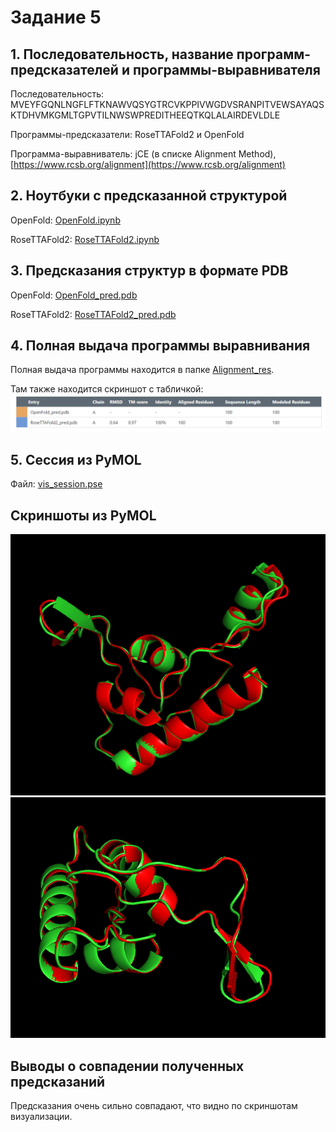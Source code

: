 # Задание 5

## 1. Последовательность, название программ-предсказателей и программы-выравнивателя

Последовательность: MVEYFGQNLNGFLFTKNAWVQSYGTRCVKPPIVWGDVSRANPITVEWSAYAQSKTDHVMKGMLTGPVTILNWSWPREDITHEEQTKQLALAIRDEVLDLE

Программы-предсказатели: RoseTTAFold2 и OpenFold

Программа-выравниватель: jCE (в списке Alignment Method), [https://www.rcsb.org/alignment](https://www.rcsb.org/alignment)

## 2. Ноутбуки с предсказанной структурой

OpenFold: [OpenFold.ipynb](OpenFold.ipynb)

RoseTTAFold2: [RoseTTAFold2.ipynb](RoseTTAFold2.ipynb)

## 3. Предсказания структур в формате PDB

OpenFold: [OpenFold_pred.pdb](OpenFold_pred.pdb)

RoseTTAFold2: [RoseTTAFold2_pred.pdb](RoseTTAFold2_pred.pdb)

## 4. Полная выдача программы выравнивания 

Полная выдача программы находится в папке [Alignment_res](Alignment_res).

Там также находится скриншот с табличкой:
![Alignment_res/screnshot.png](Alignment_res\screenshot.png)

## 5. Сессия из PyMOL

Файл: [vis_session.pse](vis_session.pse)

## Скриншоты из PyMOL

![a](vis_scr1.png)
![a](vis_scr2.png)

## Выводы о совпадении полученных предсказаний

Предсказания очень сильно совпадают, что видно по скриншотам визуализации.